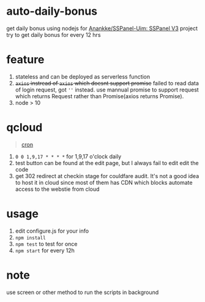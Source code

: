# auto-daily-bonus

get daily bonus using nodejs for [Anankke/SSPanel-Uim: SSPanel V3](https://github.com/Anankke/SSPanel-Uim) project
try to get daily bonus for every 12 hrs

# feature

1. stateless and can be deployed as serverless function
2. ~~`axios` instread of `axios` which doesnt support promise~~ failed to read data of login request, got `''` instead. use mannual promise to support request which returns Request rather than Promise(axios returns Promise).
3. node > 10

# qcloud

>[cron](https://cloud.tencent.com/document/product/583/9708#.E7.A4.BA.E4.BE.8B)

1. `0 0 1,9,17 * * * *` for 1,9,17 o'clock daily
1. test button can be found at the edit page, but I always fail to edit edit the code
1. get 302 redirect at checkin stage for couldfare audit. It's not a good idea to host it in cloud since most of them has CDN which blocks automate access to the webstie from cloud

# usage 

1. edit configure.js for your info
2. `npm install`
3. `npm test` to test for once 
4. `npm start` for every 12h

# note

use screen or other method to run the scripts in background



